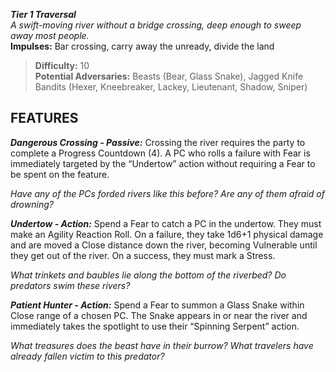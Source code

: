 ***Tier 1 Traversal***  
*A swift-moving river without a bridge crossing, deep enough to sweep away most people.*  
**Impulses:** Bar crossing, carry away the unready, divide the land

> **Difficulty:** 10  
> **Potential Adversaries:** Beasts (Bear, Glass Snake), Jagged Knife Bandits (Hexer, Kneebreaker, Lackey, Lieutenant, Shadow, Sniper)

## FEATURES

***Dangerous Crossing - Passive:*** Crossing the river requires the party to complete a Progress Countdown (4). A PC who rolls a failure with Fear is immediately targeted by the “Undertow” action without requiring a Fear to be spent on the feature.

  *Have any of the PCs forded rivers like this before? Are any of them afraid of drowning?*

***Undertow - Action:*** Spend a Fear to catch a PC in the undertow. They must make an Agility Reaction Roll. On a failure, they take 1d6+1 physical damage and are moved a Close distance down the river, becoming Vulnerable until they get out of the river. On a success, they must mark a Stress.

  *What trinkets and baubles lie along the bottom of the riverbed? Do predators swim these rivers?*

***Patient Hunter - Action:*** Spend a Fear to summon a Glass Snake within Close range of a chosen PC. The Snake appears in or near the river and immediately takes the spotlight to use their “Spinning Serpent” action.

  *What treasures does the beast have in their burrow? What travelers have already fallen victim to this predator?*
